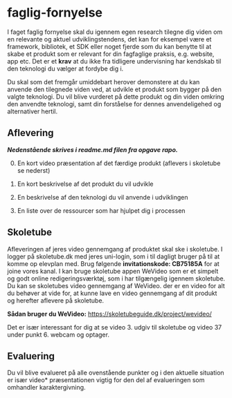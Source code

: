 # faglig-fornyelse

I faget faglig fornyelse skal du igennem egen research tilegne dig viden om en relevante og aktuel udviklingstendens, det kan for eksempel være et framework, bibliotek, et SDK eller noget fjerde som du kan benytte til at skabe et produkt som er relevant for din fagfaglige praksis, e.g. website, app etc. 
Det er et **krav** at du ikke fra tidligere undervisning har kendskab til den teknologi du vælger at fordybe dig i.

Du skal som det fremgår umiddebart herover demonstere at du kan anvende den tilegnede viden ved, at udvikle et produkt som bygger på den valgte teknologi. Du vil blive vurderet på dette produkt og din viden omkring den anvendte teknologi, samt din forståelse for dennes anvendeligehed og alternativer hertil. 

## Aflevering
***Nedenstående skrives i readme.md filen fra opgave rapo.***

0. En kort video præsentation af det færdige produkt (aflevers i skoletube se nederst) 

1. En kort beskrivelse af det produkt du vil udvikle

2. En beskrivelse af den teknologi du vil anvende i udviklingen

3. En liste over de ressourcer som har hjulpet dig i processen

## Skoletube
Afleveringen af jeres video gennemgang af produktet skal ske i skoletube. I logger på skoletube.dk med jeres uni-login, som i til dagligt bruger på til at komme op elevplan med. Brug følgende **invitationskode: CB75185A** for at joine vores kanal. I kan bruge skoletube appen WeVideo som er et simpelt og godt online redigeringsværktøj, som i har tilgængelig igennem skoletube. Du kan se skoletubes video gennemgang af WeVideo. der er en video for alt du behøver at vide for, at kunne lave en video gennemgang af dit produkt og herefter aflevere på skoletube.

**Sådan bruger du WeVideo:**
https://skoletubeguide.dk/project/wevideo/

Det er især interessant for dig at se video 3. udgiv til skoletube og video 37 under punkt 6. webcam og optager.

## Evaluering
Du vil blive evalueret på alle ovenstående punkter og i den aktuelle situation er især video* præsentationen vigtig for den del af evalueringen som omhandler karaktergivning. 

